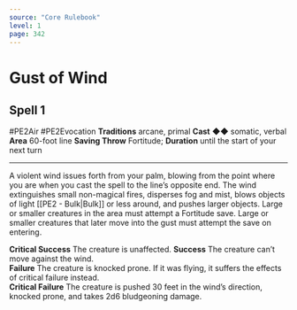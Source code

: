 ```yaml
---
source: "Core Rulebook"
level: 1
page: 342
---
```


# Gust of Wind
## Spell 1
#PE2Air #PE2Evocation 
**Traditions** arcane, primal
**Cast** ◆◆ somatic, verbal
**Area** 60-foot line
**Saving Throw** Fortitude; **Duration** until the start of your next turn

-----
A violent wind issues forth from your palm, blowing from the point where you are when you cast the spell to the line’s opposite end. The wind extinguishes small non-magical fires, disperses fog and mist, blows objects of light [[PE2 - Bulk|Bulk]] or less around, and pushes larger objects. Large or smaller creatures in the area must attempt a Fortitude save. Large or smaller creatures that later move into the gust must attempt the save on entering. 

**Critical Success** The creature is unaffected.
**Success** The creature can’t move against the wind.  
**Failure** The creature is knocked prone. If it was flying, it suffers the effects of critical failure instead.  
**Critical Failure** The creature is pushed 30 feet in the wind’s direction, knocked prone, and takes 2d6 bludgeoning damage.
